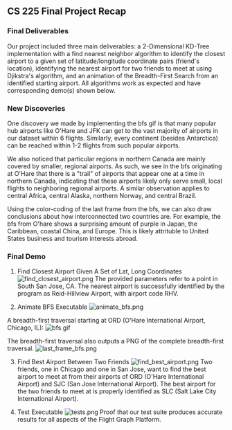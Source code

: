 ## CS 225 Final Project Recap

### Final Deliverables

Our project included three main deliverables: a 2-Dimensional KD-Tree implementation with a find nearest neighbor algorithm to identify the closest airport to a given set of latitude/longitude coordinate pairs (friend's location), identifying the nearest airport for two friends to meet at using Djikstra's algorithm, and an animation of the Breadth-First Search from an identified starting airport. All algorithms work as expected and have corresponding demo(s) shown below.

### New Discoveries

One discovery we made by implementing the bfs gif is that many popular hub airports like O'Hare and JFK can get to the vast majority of airports in our dataset within 6 flights. Similarly, every continent (besides Antarctica) can be reached within 1-2 flights from such popular airports.

We also noticed that particular regions in northern Canada are mainly covered by smaller, regional airports. As such, we see in the bfs originating at O'Hare that there is a "trail" of airports that appear one at a time in northern Canada, indicating that these airports likely only serve small, local flights to neighboring regional airports. A similar observation applies to central Africa, central Alaska, northern Norway, and central Brazil. 

Using the color-coding of the last frame from the bfs, we can also draw conclusions about how interconnected two countries are. For example, the bfs from O'hare shows a surprising amount of purple in Japan, the Caribbean, coastal China, and Europe. This is likely attrituble to United States business and tourism interests abroad.

### Final Demo

1) Find Closest Airport Given A Set of Lat, Long Coordinates
![find_closest_airport.png](https://i.imgur.com/L6InCPE.png)
The provided parameters refer to a point in South San Jose, CA. The nearest airport is successfully identified by the program as Reid-Hillview Airport, with airport code RHV.

2) Animate BFS Executable
![animate_bfs.png](https://i.imgur.com/7nxvZ5p.png)

A breadth-first traversal starting at ORD (O'Hare International Airport, Chicago, IL):
![bfs.gif](https://i.imgur.com/WnhFmdD.gif)

The breadth-first traversal also outputs a PNG of the complete breadth-first traversal.
![last_frame_bfs.png](https://i.gyazo.com/7257efa7296c5f13249781253f093874.jpg)

3) Find Best Airport Between Two Friends
![find_best_airport.png](https://i.imgur.com/rcYf4Yr.png)
Two friends, one in Chicago and one in San Jose, want to find the best airport to meet at from their airports of ORD (O'Hare International Airport) and SJC (San Jose International Airport). The best airport for the two friends to meet at is properly identified as SLC (Salt Lake City International Airport).

4) Test Executable
![tests.png](https://i.imgur.com/IbKKTM6.png)
Proof that our test suite produces accurate results for all aspects of the Flight Graph Platform.
